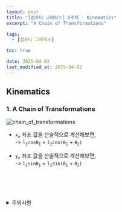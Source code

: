 ```yaml
---
layout: post
title: "[컴퓨터 그래픽스] 5주차 - Kinematics"
excerpt: "A Chain of Transformations"

tags:
  - [컴퓨터 그래픽스]

toc: true

date: 2025-04-02
last_modified_at: 2025-04-02
---
```

## Kinematics
### 1. A Chain of Transformations  
![chain_of_transformations][def]  

- `x`<sub>`e`</sub> 좌표 값을 산술적으로 계산해보면,  
-> `l`<sub>`1`</sub>`cosθ`<sub>`1`</sub> + `l`<sub>`2`</sub>`cos(θ`<sub>`1`</sub> + `θ`<sub>`2`</sub>`)`  

- `y`<sub>`e`</sub> 좌표 값을 산술적으로 계산해보면,  
-> `l`<sub>`1`</sub>`sinθ`<sub>`1`</sub> + `l`<sub>`2`</sub>`sin(θ`<sub>`1`</sub> + `θ`<sub>`2`</sub>`)`  


<br>
<br>
<br>
<br>
<details>
<summary>주의사항</summary>
<div markdown="1">

이 포스팅은 강원대학교 김종민 교수님의 컴퓨터 그래픽스 수업을 들으며 내용을 정리 한 것입니다.  
수업 내용에 대한 저작권은 교수님께 있으니,  
다른 곳으로의 무분별한 내용 복사를 자제해 주세요.

</div>
</details> 

[def]: https://i.imgur.com/FPNMter.png
